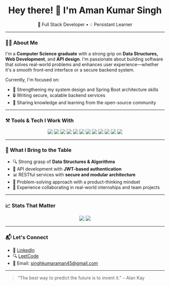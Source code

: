 <h1 align="center">Hey there! 👋 I'm Aman Kumar Singh</h1>

<p align="center">
  🚀 Full Stack Developer • 💡 Persistant Learner 
</p>

---

### 👨‍💻 About Me

I'm a **Computer Science graduate** with a strong grip on **Data Structures, Web Development**, and **API design**. I'm passionate about building software that solves real-world problems and enhances user experience—whether it's a smooth front-end interface or a secure backend system.

Currently, I'm focused on:

- 🧠 Strengthening my system design and Spring Boot architecture skills
- 🔒 Writing secure, scalable backend services
- 💬 Sharing knowledge and learning from the open-source community

---

### ⚒️ Tools & Tech I Work With

<div align="center">
  
  <!-- Languages -->
  <img src="https://img.shields.io/badge/C++-00599C?style=for-the-badge&logo=cplusplus&logoColor=white"/>
  <img src="https://img.shields.io/badge/Java-ED8B00?style=for-the-badge&logo=java&logoColor=white"/>
  <img src="https://img.shields.io/badge/JavaScript-F7DF1E?style=for-the-badge&logo=javascript&logoColor=black"/>
  
  <!-- Frontend -->
  <img src="https://img.shields.io/badge/React-20232A?style=for-the-badge&logo=react&logoColor=61DAFB"/>
  <img src="https://img.shields.io/badge/Tailwind_CSS-38B2AC?style=for-the-badge&logo=tailwind-css&logoColor=white"/>

  <!-- Backend -->
  <img src="https://img.shields.io/badge/Node.js-339933?style=for-the-badge&logo=nodedotjs&logoColor=white"/>
  <img src="https://img.shields.io/badge/Spring_Boot-6DB33F?style=for-the-badge&logo=spring-boot&logoColor=white"/>

  <!-- Databases -->
  <img src="https://img.shields.io/badge/PostgreSQL-316192?style=for-the-badge&logo=postgresql&logoColor=white"/>
  <img src="https://img.shields.io/badge/MongoDB-4EA94B?style=for-the-badge&logo=mongodb&logoColor=white"/>

  <!-- Tools -->
  <img src="https://img.shields.io/badge/GitHub-100000?style=for-the-badge&logo=github&logoColor=white"/>
  <img src="https://img.shields.io/badge/Docker-2496ED?style=for-the-badge&logo=docker&logoColor=white"/>
  <img src="https://img.shields.io/badge/Postman-FF6C37?style=for-the-badge&logo=postman&logoColor=white"/>

</div>

---

### 🧰 What I Bring to the Table

- 🔍 Strong grasp of **Data Structures & Algorithms**
- 🔐 API development with **JWT-based authentication**
- 📊 RESTful services with **secure and modular architecture**
- 🧩 Problem-solving approach with a product-thinking mindset
- 🤝 Experience collaborating in real-world internships and team projects

---

### 📈 Stats That Matter

<p align="center">
  <img src="https://github-readme-stats.vercel.app/api?username=amankrsingh1002&show_icons=true&theme=tokyonight&count_private=true" />
  <img src="https://github-readme-streak-stats.herokuapp.com/?user=amankrsingh1002&theme=tokyonight" />
</p>

---

### 📬 Let's Connect

- 🔗 [LinkedIn](https://linkedin.com/in/Aman1002/)
- 🔍 [LeetCode](https://leetcode.com/u/Aman__56/)
- 📧 Email: singhkumaraman45@gmail.com

---

> “The best way to predict the future is to invent it.” – Alan Kay
